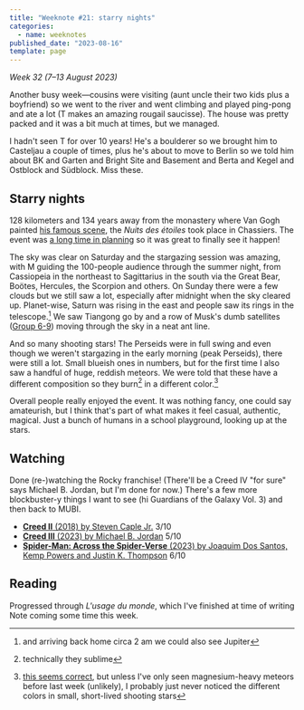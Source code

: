 ```yaml
---
title: "Weeknote #21: starry nights"
categories:
  - name: weeknotes
published_date: "2023-08-16"
template: page
---
```


_Week 32 (7–13 August 2023)_

Another busy week—cousins were visiting (aunt uncle their two kids plus a boyfriend) so we went to the river and went climbing and played ping-pong and ate a lot (T makes an amazing rougail saucisse). The house was pretty packed and it was a bit much at times, but we managed.

I hadn't seen T for over 10 years! He's a boulderer so we brought him to Casteljau a couple of times, plus he's about to move to Berlin so we told him about BK and Garten and Bright Site and Basement and Berta and Kegel and Ostblock and Südblock. Miss these.

## Starry nights

128 kilometers and 134 years away from the monastery where Van Gogh painted [his famous scene](https://en.wikipedia.org/wiki/File:Van_Gogh_-_Starry_Night_-_Google_Art_Project.jpg), the _Nuits des étoiles_ took place in Chassiers. The event was [a long time in planning](/notes/weeknote-19-the-good-guy-wins-in-the-end/) so it was great to finally see it happen!

The sky was clear on Saturday and the stargazing session was amazing, with M guiding the 100-people audience through the summer night, from Cassiopeia in the northeast to Sagittarius in the south via the Great Bear, Boötes, Hercules, the Scorpion and others. On Sunday there were a few clouds but we still saw a lot, especially after midnight when the sky cleared up. Planet-wise, Saturn was rising in the east and people saw its rings in the telescope.[^1] We saw Tiangong go by and a row of Musk's dumb satellites ([Group 6-9](https://en.wikipedia.org/wiki/List_of_Starlink_and_Starshield_launches)) moving through the sky in a neat ant line.

And so many shooting stars! The Perseids were in full swing and even though we weren't stargazing in the early morning (peak Perseids), there were still a lot. Small blueish ones in numbers, but for the first time I also saw a handful of huge, reddish meteors. We were told that these have a different composition so they burn[^2] in a different color.[^3]

Overall people really enjoyed the event. It was nothing fancy, one could say amateurish, but I think that's part of what makes it feel casual, authentic, magical. Just a bunch of humans in a school playground, looking up at the stars.

## Watching

Done (re-)watching the Rocky franchise! (There'll be a Creed IV "for sure" says Michael B. Jordan, but I'm done for now.) There's a few more blockbuster-y things I want to see (hi Guardians of the Galaxy Vol. 3) and then back to MUBI.

- [**Creed II** (2018) by Steven Caple Jr.](/notes/creed-by-ryan-coogler/) 3/10
- [**Creed III** (2023) by Michael B. Jordan](/notes/creed-by-ryan-coogler/) 5/10
- [**Spider-Man: Across the Spider-Verse** (2023) by Joaquim Dos Santos, Kemp Powers and Justin K. Thompson](/notes/spider-man-across-the-spider-verse-by-joaquim-dos-santos-kemp-powers-and-justin-k-thompson/) 6/10

## Reading

Progressed through _L'usage du monde_, which I've finished at time of writing Note coming some time this week.

[^1]: and arriving back home circa 2 am we could also see Jupiter
[^2]: technically they sublime
[^3]: [this seems correct](https://en.wikipedia.org/wiki/Meteoroid#Colours), but unless I've only seen magnesium-heavy meteors before last week (unlikely), I probably just never noticed the different colors in small, short-lived shooting stars
